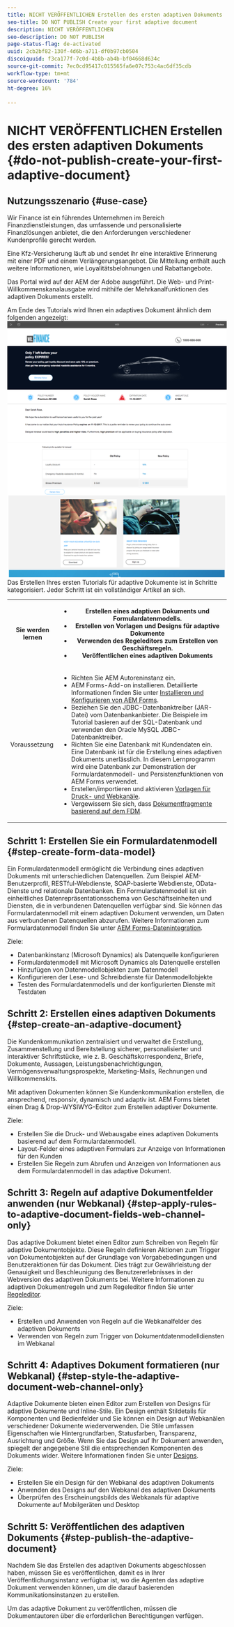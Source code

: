 ```yaml
---
title: NICHT VERÖFFENTLICHEN Erstellen des ersten adaptiven Dokuments
seo-title: DO NOT PUBLISH Create your first adaptive document
description: NICHT VERÖFFENTLICHEN
seo-description: DO NOT PUBLISH
page-status-flag: de-activated
uuid: 2cb2bf82-130f-4d6b-a711-df0b97cb0504
discoiquuid: f3ca177f-7c0d-4b8b-ab4b-bf04668d634c
source-git-commit: 7ec0cd95417c015565fa6e07c753c4ac6df35cdb
workflow-type: tm+mt
source-wordcount: '784'
ht-degree: 16%

---
```



# NICHT VERÖFFENTLICHEN Erstellen des ersten adaptiven Dokuments {#do-not-publish-create-your-first-adaptive-document}

## Nutzungsszenario {#use-case}

Wir Finance ist ein führendes Unternehmen im Bereich Finanzdienstleistungen, das umfassende und personalisierte Finanzlösungen anbietet, die den Anforderungen verschiedener Kundenprofile gerecht werden.

Eine Kfz-Versicherung läuft ab und sendet ihr eine interaktive Erinnerung mit einer PDF und einem Verlängerungsangebot. Die Mitteilung enthält auch weitere Informationen, wie Loyalitätsbelohnungen und Rabattangebote.

Das Portal wird auf der AEM der Adobe ausgeführt. Die Web- und Print-Willkommenskanalausgabe wird mithilfe der Mehrkanalfunktionen des adaptiven Dokuments erstellt.

Am Ende des Tutorials wird Ihnen ein adaptives Dokument ähnlich dem folgenden angezeigt:
[ ![ad-1](assets/ad-1.png)](https://blogs.adobe.com/contentcorner/files/2017/07/PAF_Mobile.pdf)    [ ![ad-2](assets/ad-2.png)](https://blogs.adobe.com/contentcorner/files/2017/07/PAF_Desktop.pdf)Das Erstellen Ihres ersten Tutorials für adaptive Dokumente ist in Schritte kategorisiert. Jeder Schritt ist ein vollständiger Artikel an sich.

<table> 
 <tbody>
  <tr>
   <th>Sie werden lernen</th> 
   <th>
    <ul> 
     <li>Erstellen eines adaptiven Dokuments und Formulardatenmodells.</li> 
     <li>Erstellen von Vorlagen und Designs für adaptive Dokumente</li> 
     <li>Verwenden des Regeleditors zum Erstellen von Geschäftsregeln.<br /> </li> 
     <li>Veröffentlichen eines adaptiven Dokuments <br /> </li> 
    </ul> </th> 
  </tr>
  <tr>
   <td>Voraussetzung</td> 
   <td>
    <ul> 
     <li>Richten Sie AEM Autoreninstanz ein. </li> 
     <li>AEM Forms-Add-on installieren. Detaillierte Informationen finden Sie unter <a href="/help/forms/using/installing-configuring-aem-forms-osgi.md" target="_blank">Installieren und Konfigurieren von AEM Forms</a>.</li> 
     <li>Beziehen Sie den JDBC-Datenbanktreiber (JAR-Datei) vom Datenbankanbieter. Die Beispiele im Tutorial basieren auf der SQL-Datenbank und verwenden den Oracle MySQL JDBC-Datenbanktreiber. </li> 
     <li>Richten Sie eine Datenbank mit Kundendaten ein. Eine Datenbank ist für die Erstellung eines adaptiven Dokuments unerlässlich. In diesem Lernprogramm wird eine Datenbank zur Demonstration der Formulardatenmodell- und Persistenzfunktionen von AEM Forms verwendet. </li> 
     <li>Erstellen/importieren und aktivieren <a href="/help/forms/using/web-channel-print-channel.md">Vorlagen für Druck- und Webkanäle</a>.</li> 
     <li>Vergewissern Sie sich, dass <a href="/help/forms/using/document-fragments.md">Dokumentfragmente basierend auf dem FDM</a>.</li> 
    </ul> </td> 
  </tr>
 </tbody>
</table>

## Schritt 1: Erstellen Sie ein Formulardatenmodell {#step-create-form-data-model}

Ein Formulardatenmodell ermöglicht die Verbindung eines adaptiven Dokuments mit unterschiedlichen Datenquellen. Zum Beispiel AEM-Benutzerprofil, RESTful-Webdienste, SOAP-basierte Webdienste, OData-Dienste und relationale Datenbanken. Ein Formulardatenmodell ist ein einheitliches Datenrepräsentationsschema von Geschäftseinheiten und Diensten, die in verbundenen Datenquellen verfügbar sind. Sie können das Formulardatenmodell mit einem adaptiven Dokument verwenden, um Daten aus verbundenen Datenquellen abzurufen. Weitere Informationen zum Formulardatenmodell finden Sie unter [AEM Forms-Datenintegration](/help/forms/using/data-integration.md).

Ziele:

* Datenbankinstanz (Microsoft Dynamics) als Datenquelle konfigurieren
* Formulardatenmodell mit Microsoft Dynamics als Datenquelle erstellen
* Hinzufügen von Datenmodellobjekten zum Datenmodell
* Konfigurieren der Lese- und Schreibdienste für Datenmodellobjekte
* Testen des Formulardatenmodells und der konfigurierten Dienste mit Testdaten

## Schritt 2: Erstellen eines adaptiven Dokuments {#step-create-an-adaptive-document}

Die Kundenkommunikation zentralisiert und verwaltet die Erstellung, Zusammenstellung und Bereitstellung sicherer, personalisierter und interaktiver Schriftstücke, wie z. B. Geschäftskorrespondenz, Briefe, Dokumente, Aussagen, Leistungsbenachrichtigungen, Vermögensverwaltungsprospekte, Marketing-Mails, Rechnungen und Willkommenskits.

Mit adaptiven Dokumenten können Sie Kundenkommunikation erstellen, die ansprechend, responsiv, dynamisch und adaptiv ist. AEM Forms bietet einen Drag &amp; Drop-WYSIWYG-Editor zum Erstellen adaptiver Dokumente.

<!--`For more information about adaptive documents, see [Introduction to authoring adaptive documents](/forms/using/introduction-ad-authoring.md).`-->

Ziele:

* Erstellen Sie die Druck- und Webausgabe eines adaptiven Dokuments basierend auf dem Formulardatenmodell.
* Layout-Felder eines adaptiven Formulars zur Anzeige von Informationen für den Kunden
* Erstellen Sie Regeln zum Abrufen und Anzeigen von Informationen aus dem Formulardatenmodell in das adaptive Dokument.

<!--![see-the-guide-sm](assets/see-the-guide-sm.png)-->

## Schritt 3: Regeln auf adaptive Dokumentfelder anwenden (nur Webkanal) {#step-apply-rules-to-adaptive-document-fields-web-channel-only}

Das adaptive Dokument bietet einen Editor zum Schreiben von Regeln für adaptive Dokumentobjekte. Diese Regeln definieren Aktionen zum Trigger von Dokumentobjekten auf der Grundlage von Vorgabebedingungen und Benutzeraktionen für das Dokument. Dies trägt zur Gewährleistung der Genauigkeit und Beschleunigung des Benutzererlebnisses in der Webversion des adaptiven Dokuments bei. Weitere Informationen zu adaptiven Dokumentregeln und zum Regeleditor finden Sie unter [Regeleditor](/help/forms/using/rule-editor.md).

Ziele:

* Erstellen und Anwenden von Regeln auf die Webkanalfelder des adaptiven Dokuments
* Verwenden von Regeln zum Trigger von Dokumentdatenmodelldiensten im Webkanal

## Schritt 4: Adaptives Dokument formatieren (nur Webkanal) {#step-style-the-adaptive-document-web-channel-only}

Adaptive Dokumente bieten einen Editor zum Erstellen von Designs für adaptive Dokumente und Inline-Stile. Ein Design enthält Stildetails für Komponenten und Bedienfelder und Sie können ein Design auf Webkanälen verschiedener Dokumente wiederverwenden. Die Stile umfassen Eigenschaften wie Hintergrundfarben, Statusfarben, Transparenz, Ausrichtung und Größe. Wenn Sie das Design auf Ihr Dokument anwenden, spiegelt der angegebene Stil die entsprechenden Komponenten des Dokuments wider. Weitere Informationen finden Sie unter [Designs](/help/forms/using/themes.md).

Ziele:

* Erstellen Sie ein Design für den Webkanal des adaptiven Dokuments
* Anwenden des Designs auf den Webkanal des adaptiven Dokuments
* Überprüfen des Erscheinungsbilds des Webkanals für adaptive Dokumente auf Mobilgeräten und Desktop

## Schritt 5: Veröffentlichen des adaptiven Dokuments {#step-publish-the-adaptive-document}

Nachdem Sie das Erstellen des adaptiven Dokuments abgeschlossen haben, müssen Sie es veröffentlichen, damit es in Ihrer Veröffentlichungsinstanz verfügbar ist, wo die Agenten das adaptive Dokument verwenden können, um die darauf basierenden Kommunikationsinstanzen zu erstellen.

Um das adaptive Dokument zu veröffentlichen, müssen die Dokumentautoren über die erforderlichen Berechtigungen verfügen.
